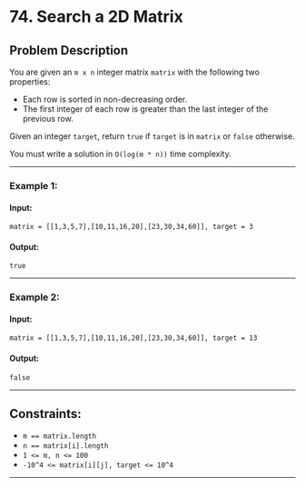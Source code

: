 # 74. Search a 2D Matrix

## Problem Description

You are given an `m x n` integer matrix `matrix` with the following two properties:

- Each row is sorted in non-decreasing order.
- The first integer of each row is greater than the last integer of the previous row.

Given an integer `target`, return `true` if `target` is in `matrix` or `false` otherwise.

You must write a solution in `O(log(m * n))` time complexity.

---

### Example 1:

#### Input:
```text
matrix = [[1,3,5,7],[10,11,16,20],[23,30,34,60]], target = 3
```

#### Output:
```text
true
```

---

### Example 2:

#### Input:
```text
matrix = [[1,3,5,7],[10,11,16,20],[23,30,34,60]], target = 13
```

#### Output:
```text
false
```

---

## Constraints:

- `m == matrix.length`
- `n == matrix[i].length`
- `1 <= m, n <= 100`
- `-10^4 <= matrix[i][j], target <= 10^4`

---

